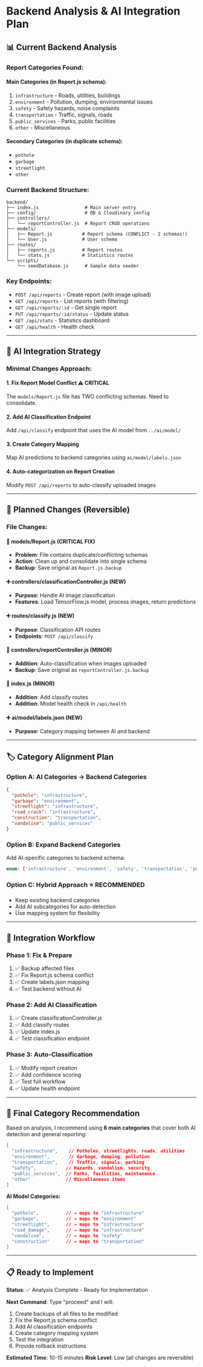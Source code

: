 # Backend Analysis & AI Integration Plan

## 📊 **Current Backend Analysis**

### **Report Categories Found:**

#### Main Categories (in Report.js schema):
1. `infrastructure` - Roads, utilities, buildings
2. `environment` - Pollution, dumping, environmental issues  
3. `safety` - Safety hazards, noise complaints
4. `transportation` - Traffic, signals, roads
5. `public_services` - Parks, public facilities
6. `other` - Miscellaneous

#### Secondary Categories (in duplicate schema):
- `pothole`
- `garbage` 
- `streetlight`
- `other`

### **Current Backend Structure:**
```
backend/
├── index.js                 # Main server entry
├── config/                  # DB & Cloudinary config
├── controllers/
│   └── reportController.js  # Report CRUD operations
├── models/
│   ├── Report.js           # Report schema (CONFLICT - 2 schemas!)
│   └── User.js             # User schema
├── routes/
│   ├── reports.js          # Report routes
│   └── stats.js            # Statistics routes
└── scripts/
    └── seedDatabase.js      # Sample data seeder
```

### **Key Endpoints:**
- `POST /api/reports` - Create report (with image upload)
- `GET /api/reports` - List reports (with filtering)
- `GET /api/reports/:id` - Get single report  
- `PUT /api/reports/:id/status` - Update status
- `GET /api/stats` - Statistics dashboard
- `GET /api/health` - Health check

---

## 🎯 **AI Integration Strategy**

### **Minimal Changes Approach:**

#### 1. **Fix Report Model Conflict** ⚠️ CRITICAL
The `models/Report.js` file has TWO conflicting schemas. Need to consolidate.

#### 2. **Add AI Classification Endpoint**
Add `/api/classify` endpoint that uses the AI model from `../ai/model/`

#### 3. **Create Category Mapping**
Map AI predictions to backend categories using `ai/model/labels.json`

#### 4. **Auto-categorization on Report Creation**
Modify `POST /api/reports` to auto-classify uploaded images

---

## 📝 **Planned Changes (Reversible)**

### **File Changes:**

#### 🔧 **models/Report.js** (CRITICAL FIX)
- **Problem**: File contains duplicate/conflicting schemas
- **Action**: Clean up and consolidate into single schema
- **Backup**: Save original as `Report.js.backup`

#### ➕ **controllers/classificationController.js** (NEW)
- **Purpose**: Handle AI image classification
- **Features**: Load TensorFlow.js model, process images, return predictions

#### ➕ **routes/classify.js** (NEW) 
- **Purpose**: Classification API routes
- **Endpoints**: `POST /api/classify`

#### 🔧 **controllers/reportController.js** (MINOR)
- **Addition**: Auto-classification when images uploaded
- **Backup**: Save original as `reportController.js.backup`

#### 🔧 **index.js** (MINOR)
- **Addition**: Add classify routes
- **Addition**: Model health check in `/api/health`

#### ➕ **ai/model/labels.json** (NEW)
- **Purpose**: Category mapping between AI and backend

---

## 🏷️ **Category Alignment Plan**

### **Option A: AI Categories → Backend Categories**
```json
{
  "pothole": "infrastructure",
  "garbage": "environment", 
  "streetlight": "infrastructure",
  "road_crack": "infrastructure",
  "construction": "transportation",
  "vandalism": "public_services"
}
```

### **Option B: Expand Backend Categories**
Add AI-specific categories to backend schema:
```javascript
enum: ['infrastructure', 'environment', 'safety', 'transportation', 'public_services', 'pothole', 'garbage', 'streetlight', 'other']
```

### **Option C: Hybrid Approach** ⭐ RECOMMENDED
- Keep existing backend categories
- Add AI subcategories for auto-detection
- Use mapping system for flexibility

---

## 🔄 **Integration Workflow**

### **Phase 1: Fix & Prepare**
1. ✅ Backup affected files
2. ✅ Fix Report.js schema conflict
3. ✅ Create labels.json mapping
4. ✅ Test backend without AI

### **Phase 2: Add AI Classification**
1. ✅ Create classificationController.js
2. ✅ Add classify routes
3. ✅ Update index.js
4. ✅ Test classification endpoint

### **Phase 3: Auto-Classification** 
1. ✅ Modify report creation
2. ✅ Add confidence scoring
3. ✅ Test full workflow
4. ✅ Update health endpoint

---

## 🎯 **Final Category Recommendation**

Based on analysis, I recommend using **6 main categories** that cover both AI detection and general reporting:

```json
[
  "infrastructure",    // Potholes, streetlights, roads, utilities
  "environment",       // Garbage, dumping, pollution
  "transportation",    // Traffic, signals, parking
  "safety",           // Hazards, vandalism, security
  "public_services",  // Parks, facilities, maintenance
  "other"             // Miscellaneous items
]
```

**AI Model Categories:**
```json
[
  "pothole",          // → maps to "infrastructure" 
  "garbage",          // → maps to "environment"
  "streetlight",      // → maps to "infrastructure"
  "road_damage",      // → maps to "infrastructure"
  "vandalism",        // → maps to "safety"
  "construction"      // → maps to "transportation"
]
```

---

## 📋 **Ready to Implement**

**Status**: ✅ Analysis Complete - Ready for Implementation

**Next Command**: Type "proceed" and I will:
1. Create backups of all files to be modified
2. Fix the Report.js schema conflict 
3. Add AI classification endpoints
4. Create category mapping system
5. Test the integration
6. Provide rollback instructions

**Estimated Time**: 10-15 minutes
**Risk Level**: Low (all changes are reversible)
